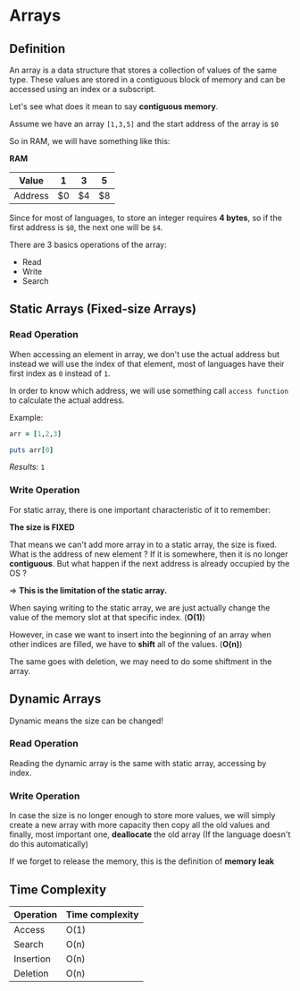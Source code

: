 # Arrays 
## Definition 
An array is a data structure that stores a collection of values of the same type. 
These values are stored in a contiguous block of memory and can be accessed using an index 
or a subscript.

Let's see what does it mean to say **contiguous memory**. 

Assume we have an array `[1,3,5]` and the start address of the array is `$0`

So in RAM, we will have something like this:

**RAM** 

| Value     | 1    | 3    | 5    |
|---------------- | --------------- | --------------- | --------------- |
| Address    | $0    | $4    | $8    |

Since for most of languages, to store an integer requires **4 bytes**, so if the first address is `$0`, the next one will be `$4`. 

There are 3 basics operations of the array:
- Read
- Write
- Search

## Static Arrays (Fixed-size Arrays)
### Read Operation
When accessing an element in array, we don't use the actual address but instead we will use the index of that element, most of languages have their first index as `0` instead of `1`.

In order to know which address, we will use something call `access function` to calculate the actual address.

Example:

```ruby 
arr = [1,2,3]

puts arr[0]

```

*Results:* `1`

### Write Operation
For static array, there is one important characteristic of it to remember: 

**The size is FIXED** 

That means we can't add more array in to a static array, the size is fixed. What is the address of new element ? If it is somewhere, then it is no longer **contiguous**. But what happen if the next address is already occupied by the OS ? 

=> **This is the limitation of the static array.**

When saying writing to the static array, we are just actually change the value of the memory slot at that specific index. (**O(1)**)

However, in case we want to insert into the beginning of an array when other indices are filled, we have to **shift** all of the values. (**O(n)**)

The same goes with deletion, we may need to do some shiftment in the array.

## Dynamic Arrays 
Dynamic means the size can be changed!

### Read Operation
Reading the dynamic array is the same with static array, accessing by index. 

### Write Operation 
In case the size is no longer enough to store more values, we will simply create a new array with more capacity then copy all the old values and finally, most important one, **deallocate** the old array (If the language doesn't do this automatically)

If we forget to release the memory, this is the definition of **memory leak** 

## Time Complexity 
| Operation    | Time complexity     |
|--------------- | --------------- |
| Access      | O(1)   |
| Search      | O(n)   |
| Insertion   | O(n)   |
| Deletion    | O(n)   |

